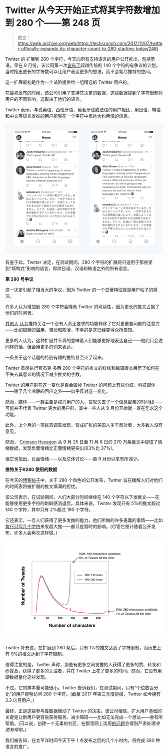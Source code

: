 # Twitter 从今天开始正式将其字符数增加到 280 个——第 248 页

> 原文：<https://web.archive.org/web/https://techcrunch.com/2017/11/07/twitter-officially-expands-its-character-count-to-280-starting-today/248/>

Twitter 的 扩展到 280 个字符，今天向所有支持语言的用户公开推出，包括英语。早在 9 月份，该公司第一次[宣布了](https://web.archive.org/web/20191014010914/https://beta.techcrunch.com/2017/09/26/twitter-trials-an-expansion-beyond-140-characters/)超越传统的 140 个字符的有争议的计划，当时指出更长的字符数可以让用户表达更多的想法，而不会耗尽推特的空间。

这一扩展最初是作为一个试验提供给一组精选的 Twitter 用户的。

在最初发布[的时候，](https://web.archive.org/web/20191014010914/https://blog.twitter.com/official/en_us/topics/product/2017/Giving-you-more-characters-to-express-yourself.html)该公司引用了支持其决定的数据，这些数据提到了字符限制对用户的不同影响，这取决于他们的语言。

Twitter 表示，与说英语、西班牙语、葡萄牙语或法语的用户相比，用日语、韩语和中文等语言发推的用户能够在一个字符中表达大约两倍的信息。

![](img/be41425a7014c70d48a7161ffe962ca1.png)

有鉴于此，Twitter 决定，在测试期间，280 个字符的扩展将只适用于那些受到“填鸭式”影响的语言，即除日语、汉语和韩语之外的所有语言。

**第 280 号争议**

这一决定引起了相当大的争议，因为 Twitter 的一个显著特征就是用户帖子的简洁。

许多人认为增加到 280 个字符会降低 Twitter 的可读性，因为更长的推文占据了他们的时间表。

[其他人](https://web.archive.org/web/20191014010914/https://www.engadget.com/2017/09/27/twitter-280-characters-tweets/) [认为](https://web.archive.org/web/20191014010914/http://money.cnn.com/2017/09/27/technology/business/twitter-280-character-limit-critics/index.html)推特关注一个没有人真正要求的功能转移了它对更重要问题的注意力——比如猖獗的[滥用](https://web.archive.org/web/20191014010914/https://beta.techcrunch.com/2017/10/12/twitters-abuse-problem-is-absolutely-a-failure-of-leadership/)，骚扰和欺凌，不幸的是这已经变得众所周知。

更多的人认为，这种扩展并不真的意味着人们能够更好地表达自己——他们只会说同样的话，但会用更多的词来表达。

一条关于这个话题的特别有趣的推特甚至火了起来。

Twitter 首席执行官杰克·多西 280 个字符的推文的红线和编辑版本展示了如何在不失去其意义的情况下减少推文的字数。

Twitter 的用户群在这一变化是否会毁掉 Twitter 的问题上有些分歧。科技媒体——除了几个冷静的回应之外——似乎反对这一变化。

然而，媒体——一群主要是权力用户的人，哀叹失去了一个信息密集的时间线——可能并不代表 Twitter 更大的用户群，其中一些人从 9 月份开始就一直在乞求这个功能。

此外，上个月的一项民意调查发现，赞成扩张的美国人多于反对者，大多数人没有意见。

然而， [Crimson Hexagon](https://web.archive.org/web/20191014010914/https://www.crimsonhexagon.com/) 从 9 月 25 日至 11 月 6 日的 270 万条推文中提取了情绪数据，发现负面情绪比正面情绪更突出(63%比 37%)。

但它也指出，负面情绪——以及总体讨论——自 9 月份以来有所减少。

**推特关于#280 使用的数据**

在今天的[博客帖子](https://web.archive.org/web/20191014010914/https://blog.twitter.com/)中，关于 280 个角色的公开发布，Twitter 旨在缓解人们对他们的时间表将被扩展的推文填满的担忧。

该公司表示，在试验期间，人们大部分时间继续在 140 个字符以下发推文——在能够使用更多字符的新鲜感消退后。具体来说，Twitter 发现只有 5%的推文超过 140 个字符，其中只有 2%超过 190 个字符。

它还表示，一旦人们获得了更多发推的能力，他们所做的许多愚蠢的事情——比如[每行只写几个字符](https://web.archive.org/web/20191014010914/https://twitter.com/Chiefs/status/913097686466928641)来发超大推——都只是暂时的影响。(尽管它预计随着公开发布，许多人会再次这样做。)

![](img/ee6ecaa2b8fe058e980ef6e24625f1ff.png)

Twitter 补充说，在扩展到 280 条后，只有 1%的推文达到了字符限制，而历史上有 9%的推文达到了字符限制。

值得注意的是，Twitter 声称，那些有更多空间发推的人获得了更多的赞、转发和@提及，获得了更多的关注者，并在 Twitter 上花了更多的时间。然而，它没有用硬数据量化这些发现。

不过，它的样本量可能很小。Twitter 告诉我们，在测试期间，只有“个位数百分比”的用户能够访问 280 个字符。(截至 2017 年第三季度财报，Twitter 如今拥有 3.3 亿月用户。)

最终，正是这些参与度数据推动了 Twitter 的决策。该公司相信，扩大用户基础的关键是让新用户更容易获得服务。减少障碍——比如无法完成一个想法——会有所帮助。(可以说，创建一个无毒的社区，在那里网上滥用[的问题](https://web.archive.org/web/20191014010914/https://beta.techcrunch.com/2017/10/12/twitters-abuse-problem-is-absolutely-a-failure-of-leadership/)会得到严肃处理*会更有帮助。)*

我们被告知，在太平洋时间今天下午 1 点发布之后的几个小时内，将完成 280 种语言的推广。